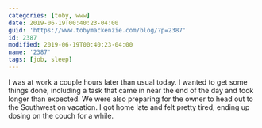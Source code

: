 ```yaml
---
categories: [toby, www]
date: 2019-06-19T00:40:23-04:00
guid: 'https://www.tobymackenzie.com/blog/?p=2387'
id: 2387
modified: 2019-06-19T00:40:23-04:00
name: '2387'
tags: [job, sleep]
---
```


I was at work a couple hours later than usual today.<!--more-->  I wanted to get some things done, including a task that came in near the end of the day and took longer than expected.  We were also preparing for the owner to head out to the Southwest on vacation.  I got home late and felt pretty tired, ending up dosing on the couch for a while.

